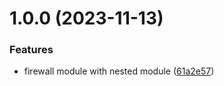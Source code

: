 # 1.0.0 (2023-11-13)


### Features

* firewall module with nested module ([61a2e57](https://github.com/data-platform-hq/terraform-azurerm-firewall/commit/61a2e574689640fe1503fa0f0aa39d86a860feb7))
